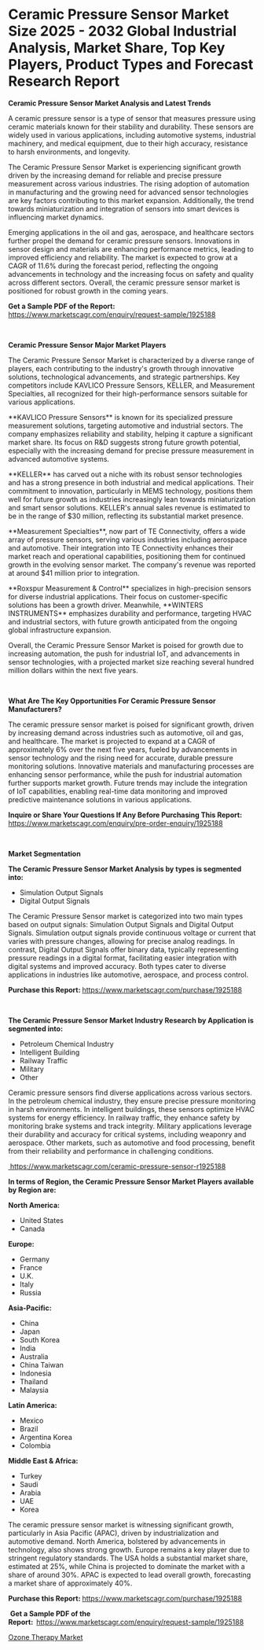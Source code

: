 <p><h1>Ceramic Pressure Sensor Market Size 2025 - 2032 Global Industrial Analysis, Market Share, Top Key Players, Product Types and Forecast Research Report</h1></p><p><strong>Ceramic Pressure Sensor Market Analysis and Latest Trends</strong></p>
<p><p>A ceramic pressure sensor is a type of sensor that measures pressure using ceramic materials known for their stability and durability. These sensors are widely used in various applications, including automotive systems, industrial machinery, and medical equipment, due to their high accuracy, resistance to harsh environments, and longevity.</p><p>The Ceramic Pressure Sensor Market is experiencing significant growth driven by the increasing demand for reliable and precise pressure measurement across various industries. The rising adoption of automation in manufacturing and the growing need for advanced sensor technologies are key factors contributing to this market expansion. Additionally, the trend towards miniaturization and integration of sensors into smart devices is influencing market dynamics.</p><p>Emerging applications in the oil and gas, aerospace, and healthcare sectors further propel the demand for ceramic pressure sensors. Innovations in sensor design and materials are enhancing performance metrics, leading to improved efficiency and reliability. The market is expected to grow at a CAGR of 11.6% during the forecast period, reflecting the ongoing advancements in technology and the increasing focus on safety and quality across different sectors. Overall, the ceramic pressure sensor market is positioned for robust growth in the coming years.</p></p>
<p><strong>Get a Sample PDF of the Report:&nbsp;</strong> <a href="https://www.marketscagr.com/enquiry/request-sample/1925188?utm_campaign=2800&utm_medium=2&utm_source=Github&utm_content=ia&utm_term=28032025&utm_id=ceramic-pressure-sensor">https://www.marketscagr.com/enquiry/request-sample/1925188</a></p>
<p>&nbsp;</p>
<p><strong>Ceramic Pressure Sensor Major Market Players</strong></p>
<p><p>The Ceramic Pressure Sensor Market is characterized by a diverse range of players, each contributing to the industry's growth through innovative solutions, technological advancements, and strategic partnerships. Key competitors include KAVLICO Pressure Sensors, KELLER, and Measurement Specialties, all recognized for their high-performance sensors suitable for various applications.</p><p>**KAVLICO Pressure Sensors** is known for its specialized pressure measurement solutions, targeting automotive and industrial sectors. The company emphasizes reliability and stability, helping it capture a significant market share. Its focus on R&D suggests strong future growth potential, especially with the increasing demand for precise pressure measurement in advanced automotive systems.</p><p>**KELLER** has carved out a niche with its robust sensor technologies and has a strong presence in both industrial and medical applications. Their commitment to innovation, particularly in MEMS technology, positions them well for future growth as industries increasingly lean towards miniaturization and smart sensor solutions. KELLER's annual sales revenue is estimated to be in the range of $30 million, reflecting its substantial market presence.</p><p>**Measurement Specialties**, now part of TE Connectivity, offers a wide array of pressure sensors, serving various industries including aerospace and automotive. Their integration into TE Connectivity enhances their market reach and operational capabilities, positioning them for continued growth in the evolving sensor market. The company's revenue was reported at around $41 million prior to integration.</p><p>**Roxspur Measurement & Control** specializes in high-precision sensors for diverse industrial applications. Their focus on customer-specific solutions has been a growth driver. Meanwhile, **WINTERS INSTRUMENTS** emphasizes durability and performance, targeting HVAC and industrial sectors, with future growth anticipated from the ongoing global infrastructure expansion.</p><p>Overall, the Ceramic Pressure Sensor Market is poised for growth due to increasing automation, the push for industrial IoT, and advancements in sensor technologies, with a projected market size reaching several hundred million dollars within the next five years.</p></p>
<p>&nbsp;</p>
<p><strong>What Are The Key Opportunities For Ceramic Pressure Sensor Manufacturers?</strong></p>
<p><p>The ceramic pressure sensor market is poised for significant growth, driven by increasing demand across industries such as automotive, oil and gas, and healthcare. The market is projected to expand at a CAGR of approximately 6% over the next five years, fueled by advancements in sensor technology and the rising need for accurate, durable pressure monitoring solutions. Innovative materials and manufacturing processes are enhancing sensor performance, while the push for industrial automation further supports market growth. Future trends may include the integration of IoT capabilities, enabling real-time data monitoring and improved predictive maintenance solutions in various applications.</p></p>
<p><strong>Inquire or Share Your Questions If Any Before Purchasing This Report:</strong> <a href="https://www.marketscagr.com/enquiry/pre-order-enquiry/1925188?utm_campaign=2800&utm_medium=2&utm_source=Github&utm_content=ia&utm_term=28032025&utm_id=ceramic-pressure-sensor">https://www.marketscagr.com/enquiry/pre-order-enquiry/1925188</a></p>
<p>&nbsp;</p>
<p><strong>Market Segmentation</strong></p>
<p><strong>The Ceramic Pressure Sensor Market Analysis by types is segmented into:</strong></p>
<p><ul><li>Simulation Output Signals</li><li>Digital Output Signals</li></ul></p>
<p><p>The Ceramic Pressure Sensor market is categorized into two main types based on output signals: Simulation Output Signals and Digital Output Signals. Simulation output signals provide continuous voltage or current that varies with pressure changes, allowing for precise analog readings. In contrast, Digital Output Signals offer binary data, typically representing pressure readings in a digital format, facilitating easier integration with digital systems and improved accuracy. Both types cater to diverse applications in industries like automotive, aerospace, and process control.</p></p>
<p><strong>Purchase this Report:&nbsp;</strong><a href="https://www.marketscagr.com/purchase/1925188?utm_campaign=2800&utm_medium=2&utm_source=Github&utm_content=ia&utm_term=28032025&utm_id=ceramic-pressure-sensor">https://www.marketscagr.com/purchase/1925188</a></p>
<p>&nbsp;</p>
<p><strong>The Ceramic Pressure Sensor Market Industry Research by Application is segmented into:</strong></p>
<p><ul><li>Petroleum Chemical Industry</li><li>Intelligent Building</li><li>Railway Traffic</li><li>Military</li><li>Other</li></ul></p>
<p><p>Ceramic pressure sensors find diverse applications across various sectors. In the petroleum chemical industry, they ensure precise pressure monitoring in harsh environments. In intelligent buildings, these sensors optimize HVAC systems for energy efficiency. In railway traffic, they enhance safety by monitoring brake systems and track integrity. Military applications leverage their durability and accuracy for critical systems, including weaponry and aerospace. Other markets, such as automotive and food processing, benefit from their reliability and performance in challenging conditions.</p></p>
<p><a href="https://www.marketscagr.com/ceramic-pressure-sensor-r1925188?utm_campaign=2800&utm_medium=2&utm_source=Github&utm_content=ia&utm_term=28032025&utm_id=ceramic-pressure-sensor">&nbsp;https://www.marketscagr.com/ceramic-pressure-sensor-r1925188</a></p>
<p><strong>In terms of Region, the Ceramic Pressure Sensor Market Players available by Region are:</strong></p>
<p>
    <p> <strong> North America: </strong>
        <ul>
            <li>United States</li>
            <li>Canada</li>
        </ul>
        </p> 
    <p> <strong> Europe: </strong>
        <ul>
            <li>Germany</li>
            <li>France</li>
            <li>U.K.</li>
            <li>Italy</li>
            <li>Russia</li>
        </ul>
        </p> 
    <p> <strong> Asia-Pacific: </strong>
        <ul>
            <li>China</li>
            <li>Japan</li>
            <li>South Korea</li>
            <li>India</li>
            <li>Australia</li>
            <li>China Taiwan</li>
            <li>Indonesia</li>
            <li>Thailand</li>
            <li>Malaysia</li>
        </ul>
        </p> 
    <p> <strong> Latin America: </strong>
        <ul>
            <li>Mexico</li>
            <li>Brazil</li>
            <li>Argentina Korea</li>
            <li>Colombia</li>
        </ul>
        </p> 
    <p> <strong> Middle East & Africa: </strong>
        <ul>
            <li>Turkey</li>
            <li>Saudi</li>
            <li>Arabia</li>
            <li>UAE</li>
            <li>Korea</li>
        </ul>
    </p>
    </p>
<p><p>The ceramic pressure sensor market is witnessing significant growth, particularly in Asia Pacific (APAC), driven by industrialization and automotive demand. North America, bolstered by advancements in technology, also shows strong growth. Europe remains a key player due to stringent regulatory standards. The USA holds a substantial market share, estimated at 25%, while China is projected to dominate the market with a share of around 30%. APAC is expected to lead overall growth, forecasting a market share of approximately 40%.</p></p>
<p><strong>Purchase this Report: </strong><a href="https://www.marketscagr.com/purchase/1925188?utm_campaign=2800&utm_medium=2&utm_source=Github&utm_content=ia&utm_term=28032025&utm_id=ceramic-pressure-sensor">https://www.marketscagr.com/purchase/1925188</a></p>
<p>&nbsp;<strong>Get a Sample PDF of the Report:&nbsp;&nbsp;</strong><a href="https://www.marketscagr.com/enquiry/request-sample/1925188?utm_campaign=2800&utm_medium=2&utm_source=Github&utm_content=ia&utm_term=28032025&utm_id=ceramic-pressure-sensor">https://www.marketscagr.com/enquiry/request-sample/1925188</a></p>
<p><strong></strong></p>
<p><p><a href="https://github.com/viipposahko25/Market-Research-Report-List-1/blob/main/ozone-therapy-market.md?utm_campaign=2800&utm_medium=2&utm_source=Github&utm_content=ia&utm_term=28032025&utm_id=ceramic-pressure-sensor">Ozone Therapy Market</a></p></p>